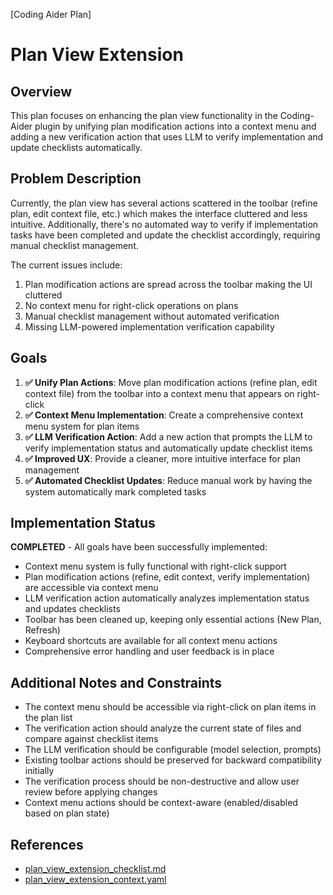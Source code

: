 [Coding Aider Plan]

# Plan View Extension

## Overview

This plan focuses on enhancing the plan view functionality in the Coding-Aider plugin by unifying plan modification actions into a context menu and adding a new verification action that uses LLM to verify implementation and update checklists automatically.

## Problem Description

Currently, the plan view has several actions scattered in the toolbar (refine plan, edit context file, etc.) which makes the interface cluttered and less intuitive. Additionally, there's no automated way to verify if implementation tasks have been completed and update the checklist accordingly, requiring manual checklist management.

The current issues include:
1. Plan modification actions are spread across the toolbar making the UI cluttered
2. No context menu for right-click operations on plans
3. Manual checklist management without automated verification
4. Missing LLM-powered implementation verification capability

## Goals

1. **✅ Unify Plan Actions**: Move plan modification actions (refine plan, edit context file) from the toolbar into a context menu that appears on right-click
2. **✅ Context Menu Implementation**: Create a comprehensive context menu system for plan items
3. **✅ LLM Verification Action**: Add a new action that prompts the LLM to verify implementation status and automatically update checklist items
4. **✅ Improved UX**: Provide a cleaner, more intuitive interface for plan management
5. **✅ Automated Checklist Updates**: Reduce manual work by having the system automatically mark completed tasks

## Implementation Status

**COMPLETED** - All goals have been successfully implemented:

- Context menu system is fully functional with right-click support
- Plan modification actions (refine, edit context, verify implementation) are accessible via context menu
- LLM verification action automatically analyzes implementation status and updates checklists
- Toolbar has been cleaned up, keeping only essential actions (New Plan, Refresh)
- Keyboard shortcuts are available for all context menu actions
- Comprehensive error handling and user feedback is in place

## Additional Notes and Constraints

- The context menu should be accessible via right-click on plan items in the plan list
- The verification action should analyze the current state of files and compare against checklist items
- The LLM verification should be configurable (model selection, prompts)
- Existing toolbar actions should be preserved for backward compatibility initially
- The verification process should be non-destructive and allow user review before applying changes
- Context menu actions should be context-aware (enabled/disabled based on plan state)

## References

- [plan_view_extension_checklist.md](plan_view_extension_checklist.md)
- [plan_view_extension_context.yaml](plan_view_extension_context.yaml)
